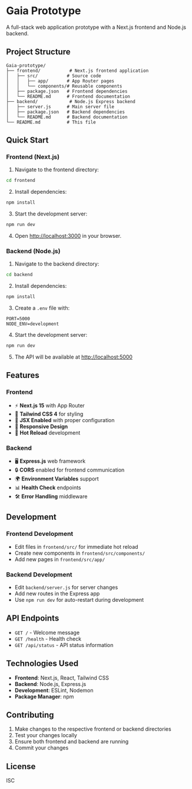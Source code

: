 # Gaia Prototype

A full-stack web application prototype with a Next.js frontend and Node.js backend.

## Project Structure

```
Gaia-prototype/
├── frontend/           # Next.js frontend application
│   ├── src/           # Source code
│   │   ├── app/       # App Router pages
│   │   └── components/# Reusable components
│   ├── package.json   # Frontend dependencies
│   └── README.md      # Frontend documentation
├── backend/            # Node.js Express backend
│   ├── server.js      # Main server file
│   ├── package.json   # Backend dependencies
│   └── README.md      # Backend documentation
└── README.md          # This file
```

## Quick Start

### Frontend (Next.js)

1. Navigate to the frontend directory:
```bash
cd frontend
```

2. Install dependencies:
```bash
npm install
```

3. Start the development server:
```bash
npm run dev
```

4. Open [http://localhost:3000](http://localhost:3000) in your browser.

### Backend (Node.js)

1. Navigate to the backend directory:
```bash
cd backend
```

2. Install dependencies:
```bash
npm install
```

3. Create a `.env` file with:
```
PORT=5000
NODE_ENV=development
```

4. Start the development server:
```bash
npm run dev
```

5. The API will be available at [http://localhost:5000](http://localhost:5000)

## Features

### Frontend
- ⚡ **Next.js 15** with App Router
- 🎨 **Tailwind CSS 4** for styling
- 🔧 **JSX Enabled** with proper configuration
- 📱 **Responsive Design**
- 🚀 **Hot Reload** development

### Backend
- 🖥️ **Express.js** web framework
- 🔒 **CORS** enabled for frontend communication
- 🌍 **Environment Variables** support
- 📊 **Health Check** endpoints
- 🛠️ **Error Handling** middleware

## Development

### Frontend Development
- Edit files in `frontend/src/` for immediate hot reload
- Create new components in `frontend/src/components/`
- Add new pages in `frontend/src/app/`

### Backend Development
- Edit `backend/server.js` for server changes
- Add new routes in the Express app
- Use `npm run dev` for auto-restart during development

## API Endpoints

- `GET /` - Welcome message
- `GET /health` - Health check
- `GET /api/status` - API status information

## Technologies Used

- **Frontend**: Next.js, React, Tailwind CSS
- **Backend**: Node.js, Express.js
- **Development**: ESLint, Nodemon
- **Package Manager**: npm

## Contributing

1. Make changes to the respective frontend or backend directories
2. Test your changes locally
3. Ensure both frontend and backend are running
4. Commit your changes

## License

ISC